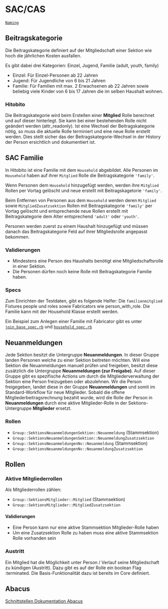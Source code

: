 # SAC/CAS

[`Naming`](naming.md)

## Beitragskategorie

Die Beitragskategorie definiert auf der Mitgliedschaft einer Sektion wie hoch die jährlichen Kosten ausfallen.

Es gibt dabei drei Kategorien: Einzel, Jugend, Familie (adult, youth, family)

- Einzel: Für Einzel-Personen ab 22 Jahren
- Jugend: Für Jugendliche von 6 bis 21 Jahren
- Familie: Für Familien mit max. 2 Erwachsenen ab 22 Jahren sowie beliebig viele Kinder von 6 bis 17 Jahren die im selben Haushalt wohnen.

### Hitobito

Die Beitragskategorie wird beim Erstellen einer **Mitglied** Rolle berechnet und auf dieser hinterlegt. Sie kann bei einer bestehenden Rolle nicht geändert werden (attr_readonly). Ist eine Wechsel der Beitragskategorie nötig, so muss die aktuelle Rolle terminiert und eine neue Rolle erstellt werden. Dies stellt sicher das der Beitragskategorie-Wechsel in der History der Person ersichtlich und dokumentiert ist.

## SAC Familie

In Hitobito ist eine Familie mit dem `Household` abgebildet. Alle Personen im `Household` haben auf ihrer `Mitglied` Rolle die Beitragskategorie `'family'`. 

Wenn Personen dem `Household` hinzugefügt werden, werden ihre `Mitglied` Rollen per Vortag gelöscht und neue erstellt  mit Beitragskagetorie `'family'`.

Beim Entfernen von Personen aus dem `Household` werden deren `Mitglied` sowie `MitgliedZusatzsektion` Rollen mit Beitragskategorie `'family'` per Vortag gelöscht und entsprechende neue Rollen erstellt mit Beitragskategorie dem Alter entsprechend `'adult'` oder `'youth'`.

Personen werden zuerst zu einem Haushalt hinzugefügt und müssen danach das Beitragskategorie Feld auf ihrer Mitgliedsrolle angepasst bekommen.

### Validierungen

- Mindestens eine Person des Haushalts benötigt eine Mitgliedschaftsrolle in einer Sektion.
- Die Personen dürfen noch keine Rolle mit Beitragskategorie Familie haben.

### Specs
Zum Einrichten der Testdaten, gibt es folgende Helfer:
Die `familienmitglied` Fixtures people und roles sowie Fabricators wie person_with_role.
Die Familie kann mit der Household Klasse erstellt werden.

Ein Beispiel zum Anlegen einer Familie mit Fabricator gibt es unter [`join_base_spec.rb`](https://github.com/hitobito/hitobito_sac_cas/blob/master/spec/models/memberships/join_base_spec.rb) und [`household_spec.rb`](https://github.com/hitobito/hitobito_sac_cas/blob/master/spec/models/household_spec.rb)

## Neuanmeldungen

Jede Sektion besitzt die Untergruppe **Neuanmeldungen**. In dieser Gruppe landen Personen welche zu einer Sektion beitreten möchten. Will eine Sektion die Neuanmeldungen manuell prüfen und freigeben, besitzt diese zusätzlich die Untergruppe **Neuanmeldungen (zur Freigabe)**. Auf dieser Gruppe gibt es spezifische Actions um durch die Mitgliederverwaltung der Sektion eine Person freizugeben oder abzulehnen. Wir die Person freigegeben, landet diese in der Gruppe **Neuanmeldungen** und somit im Standard-Workflow für neue Mitglieder.
Sobald die offene Mitgliederbeitragsrechnung bezahlt wurde, wird die Rolle der Person in **Neuanmeldungen** durch eine aktive Mitglieder-Rolle in der Sektions-Untergruppe **Mitglieder** ersetzt.

### Rollen

-   `Group::SektionsNeuanmeldungenSektion::Neuanmeldung` (Stammsektion)
-   `Group::SektionsNeuanmeldungenSektion::NeuanmeldungZusatzsektion`
-   `Group::SektionsNeuanmeldungenNv::Neuanmeldung` (Stammsektion)
-   `Group::SektionsNeuanmeldungenNv::NeuanmeldungZusatzsektion`

## Rollen

### Aktive Mitgliederrollen

Als Mitgliederrollen zählen:

-   `Group::SektionsMitglieder::Mitglied` (Stammsektion)
-   `Group::SektionsMitglieder::MitgliedZusatzsektion`

#### Validierungen

-   Eine Person kann nur eine aktive Stammsektion Mitglieder-Rolle haben
-   Um eine Zusatzsektion Rolle zu haben muss eine aktive Stammsektion Rolle vorhanden sein

### Austritt

Ein Mitglied hat die Möglichkeit unter Person / Verlauf seine Mitgliedschaft zu kündigen (Austritt). Dazu gibt es auf der Rolle ein boolean Flag :terminated. Die Basis-Funktionalität dazu ist bereits im Core definiert.

## Abacus

[Schnittstellen Dokumentation Abacus](./abacus.md)
